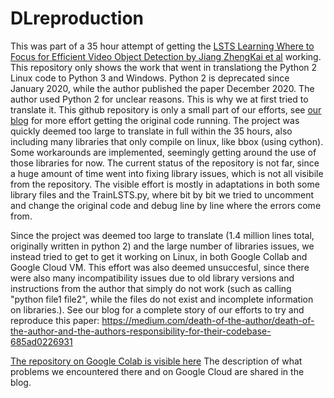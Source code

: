 # DLreproduction

This was part of a 35 hour attempt of getting the [LSTS Learning Where to Focus for Efficient Video Object Detection by Jiang ZhengKai et al](https://github.com/jiangzhengkai/LSTS) working.
This repository only shows the work that went in translationg the Python 2 Linux code to Python 3 and Windows.
Python 2 is deprecated since January 2020, while the author published the paper December 2020. The author used Python 2 for unclear reasons. This is why we at first tried to translate it.
This github repository is only a small part of our efforts, see [our blog](https://medium.com/death-of-the-author/death-of-the-author-and-the-authors-responsibility-for-their-codebase-685ad0226931) for more effort getting the original code running.
The project was quickly deemed too large to translate in full within the 35 hours, also including many libraries that only compile on linux, like bbox (using cython).
Some workarounds are implemented, seemingly getting around the use of those libraries for now. 
The current status of the repository is not far, since a huge amount of time went into fixing library issues, which is not all visibile from the repository.
The visible effort is mostly in adaptations in both some library files and the TrainLSTS.py, where bit by bit we tried to uncomment and change the original code and debug line by line where the errors come from.

Since the project was deemed too large to translate (1.4 million lines total, originally written in python 2) and the large number of libraries issues, we instead tried to get to get it working on Linux, in both Google Collab and Google Cloud VM.
This effort was also deemed unsuccesful, since there were also many incompatibility issues due to old library versions and instructions from the author that simply do not work (such as calling "python file1 file2", while the files do not exist and incomplete information on libraries.). 
See our blog for a complete story of our efforts to try and reproduce this paper: https://medium.com/death-of-the-author/death-of-the-author-and-the-authors-responsibility-for-their-codebase-685ad0226931


[The repository on Google Colab is visible here](https://colab.research.google.com/drive/1Q3L6JcIbh7HnBFz_9jniFS2r5-6J-Xv-?usp=sharing)
The description of what problems we encountered there and on Google Cloud are shared in the blog.
